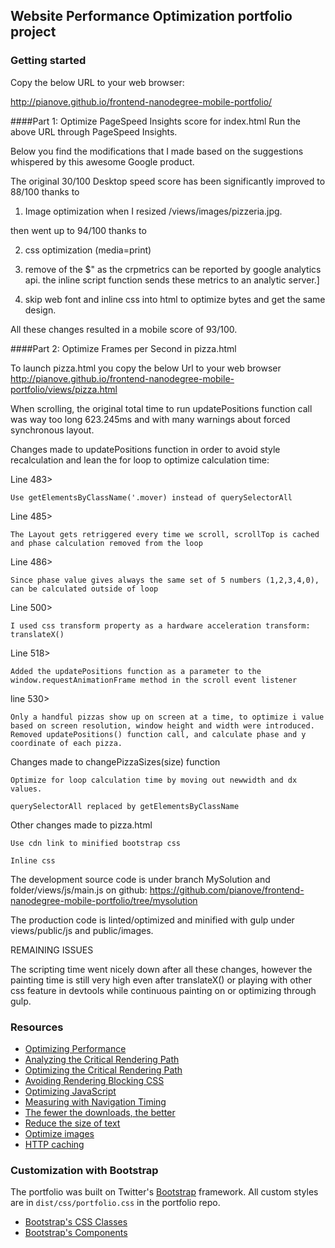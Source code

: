 ## Website Performance Optimization portfolio project


### Getting started

Copy the below URL to your web browser:

http://pianove.github.io/frontend-nanodegree-mobile-portfolio/

####Part 1: Optimize PageSpeed Insights score for index.html
Run the above URL through PageSpeed Insights.

Below you find the modifications that I made based on the suggestions whispered by this awesome Google product.

The original 30/100 Desktop speed score has been significantly improved to 88/100 thanks to

1. Image optimization 
when I resized /views/images/pizzeria.jpg.

then went up to 94/100 thanks to 

2. css optimization (media=print)

3. remove of the $<script async src="js/perfmatters.js"></script>"
as the crpmetrics can be reported by google analytics api. 
the inline script function sends these metrics to an analytic server.]

4. skip web font and inline css into html to optimize bytes and get the same design.

All these changes resulted in a mobile score of 93/100.

####Part 2: Optimize Frames per Second in pizza.html

To launch pizza.html you copy the below Url to your web browser http://pianove.github.io/frontend-nanodegree-mobile-portfolio/views/pizza.html

When scrolling, the original total time to run updatePositions function call was way too long 623.245ms and with many warnings about forced synchronous layout.

Changes made to updatePositions function in order to avoid style recalculation and lean the for loop to optimize calculation time:

Line 483>

    Use getElementsByClassName('.mover) instead of querySelectorAll

Line 485>

    The Layout gets retriggered every time we scroll, scrollTop is cached and phase calculation removed from the loop

Line 486>

    Since phase value gives always the same set of 5 numbers (1,2,3,4,0), can be calculated outside of loop

Line 500>

    I used css transform property as a hardware acceleration transform: translateX()

Line 518>

    Added the updatePositions function as a parameter to the window.requestAnimationFrame method in the scroll event listener

line 530> 

    Only a handful pizzas show up on screen at a time, to optimize i value based on screen resolution, window height and width were introduced. Removed updatePositions() function call, and calculate phase and y coordinate of each pizza.

Changes made to changePizzaSizes(size) function

    Optimize for loop calculation time by moving out newwidth and dx values.

    querySelectorAll replaced by getElementsByClassName



Other changes made to pizza.html

    Use cdn link to minified bootstrap css

    Inline css

The development source code is under branch MySolution and folder/views/js/main.js on github:
https://github.com/pianove/frontend-nanodegree-mobile-portfolio/tree/mysolution

The production code is linted/optimized and minified with gulp under views/public/js and public/images.


REMAINING ISSUES

The scripting time went nicely down after all these changes, however the painting time is still very high even after translateX() or playing with other css feature in devtools while continuous painting on or optimizing through gulp.

### Resources
 * [Optimizing Performance](https://developers.google.com/web/fundamentals/performance/ "web performance")
* [Analyzing the Critical Rendering Path](https://developers.google.com/web/fundamentals/performance/critical-rendering-path/analyzing-crp.html "analyzing crp")
* [Optimizing the Critical Rendering Path](https://developers.google.com/web/fundamentals/performance/critical-rendering-path/optimizing-critical-rendering-path.html "optimize the crp!")
* [Avoiding Rendering Blocking CSS](https://developers.google.com/web/fundamentals/performance/critical-rendering-path/render-blocking-css.html "render blocking css")
* [Optimizing JavaScript](https://developers.google.com/web/fundamentals/performance/critical-rendering-path/adding-interactivity-with-javascript.html "javascript")
* [Measuring with Navigation Timing](https://developers.google.com/web/fundamentals/performance/critical-rendering-path/measure-crp.html "nav timing api")
* <a href="https://developers.google.com/web/fundamentals/performance/optimizing-content-efficiency/eliminate-downloads.html">The fewer the downloads, the better</a>
* <a href="https://developers.google.com/web/fundamentals/performance/optimizing-content-efficiency/optimize-encoding-and-transfer.html">Reduce the size of text</a>
* <a href="https://developers.google.com/web/fundamentals/performance/optimizing-content-efficiency/image-optimization.html">Optimize images</a>
* <a href="https://developers.google.com/web/fundamentals/performance/optimizing-content-efficiency/http-caching.html">HTTP caching</a>

### Customization with Bootstrap
The portfolio was built on Twitter's <a href="http://getbootstrap.com/">Bootstrap</a> framework. All custom styles are in `dist/css/portfolio.css` in the portfolio repo.

* <a href="http://getbootstrap.com/css/">Bootstrap's CSS Classes</a>
* <a href="http://getbootstrap.com/components/">Bootstrap's Components</a>

